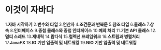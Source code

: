 # 이것이 자바다
1.<strong>자바 시작하기</strong>
2.<strong>변수와 타입</strong>
3.<strong>연산자</strong>
4.<strong>조건문과 반복문</strong>
5.<strong>참조 타입</strong>
6.<strong>클래스</strong>
7.<strong>상속</strong>
8.<strong>인터페이스</strong>
9.<strong>중첩 클래스와 중첩 인터페이스</strong>
10.<strong>예외 처리</strong>
11.<strong>기본 API 클래스</strong>
12.<strong>멀티 스레드</strong>
13.<strong>제네릭</strong>
14.<strong>람다식</strong>
15.<strong>컬렉션 프레임워크</strong>
16.<strong>스트림과 병렬처리</strong>
17.<strong>JavaFX</strong>
18.<strong>IO 기반 입출력 및 네트워킹</strong>
19.<strong>NIO 기반 입출력 및 네트워킹</strong>

